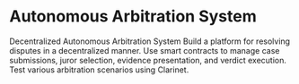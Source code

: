 # Autonomous Arbitration System

Decentralized Autonomous Arbitration System Build a platform for resolving disputes in a decentralized manner. Use smart contracts to manage case submissions, juror selection, evidence presentation, and verdict execution. Test various arbitration scenarios using Clarinet.
